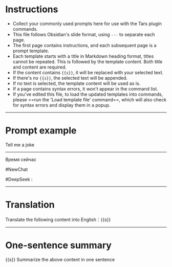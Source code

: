 # Instructions

- Collect your commonly used prompts here for use with the Tars plugin commands.
- This file follows Obsidian's slide format, using `---` to separate each page.
- The first page contains instructions, and each subsequent page is a prompt template.
- Each template starts with a title in Markdown heading format, titles cannot be repeated. This is followed by the template content. Both title and content are required.
- If the content contains `{{s}}`, it will be replaced with your selected text.
- If there's no `{{s}}`, the selected text will be appended.
- If no text is selected, the template content will be used as is.
- If a page contains syntax errors, it won't appear in the command list.
- If you've edited this file, to load the updated templates into commands, please ==run the 'Load template file' command==, which will also check for syntax errors and display them in a popup.

---

# Prompt example

Tell me a joke

---
Время сейчас

#NewChat 


#DeepSeek :

---

# Translation

Translate the following content into English：{{s}}

---

# One-sentence summary

{{s}} Summarize the above content in one sentence

